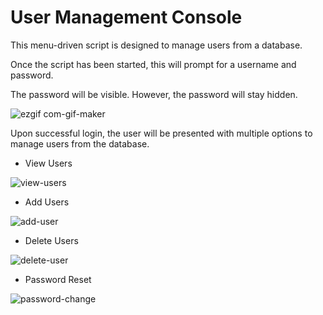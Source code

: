 # User Management Console

This menu-driven script is designed to manage users from a database.

Once the script has been started, this will prompt for a username and password.

The password will be visible. However, the password will stay hidden.

![ezgif com-gif-maker](https://user-images.githubusercontent.com/82043281/170991694-6a647de5-eee9-4ca5-8ffb-9f67b2cf70df.gif)

Upon successful login, the user will be presented with multiple options to manage users from the database.

* View Users

![view-users](https://user-images.githubusercontent.com/82043281/170996506-7b061dcb-01f5-4fa6-a237-cb9dbaf96a6d.gif)

* Add Users

![add-user](https://user-images.githubusercontent.com/82043281/170996533-10a9921f-fa7a-466f-8dc9-7331bc90222d.gif)

* Delete Users

![delete-user](https://user-images.githubusercontent.com/82043281/170996550-9334158e-517d-4a94-b40a-989a69f16062.gif)

* Password Reset

![password-change](https://user-images.githubusercontent.com/82043281/170996569-d4f859e4-1c9d-40e9-8326-b71fd0a47f7b.gif)
